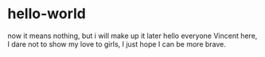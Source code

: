 # hello-world
now it means nothing, but i will make up it later
hello everyone
Vincent here, I dare not to show my love to girls, I just hope I can be more brave.
